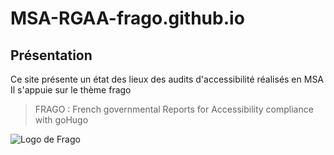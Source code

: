 # MSA-RGAA-frago.github.io


## Présentation

Ce site présente un état des lieux des audits d'accessibilité réalisés en MSA
Il s'appuie sur le thème frago 
> FRAGO : French governmental Reports for Accessibility compliance with goHugo

![Logo de Frago](/images/frago.png)
